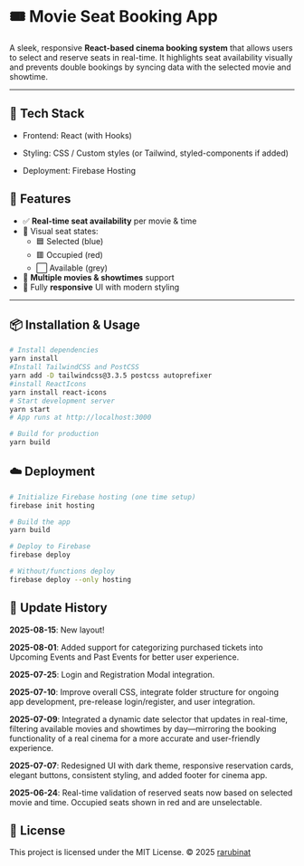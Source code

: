 # 🎟️ Movie Seat Booking App

A sleek, responsive **React-based cinema booking system** that allows users to select and reserve seats in real-time. It highlights seat availability visually and prevents double bookings by syncing data with the selected movie and showtime.

---

## 🧪 Tech Stack
- Frontend: React (with Hooks)

- Styling: CSS / Custom styles (or Tailwind, styled-components if added)

- Deployment: Firebase Hosting

## 🚀 Features

- ✅ **Real-time seat availability** per movie & time
- 🎨 Visual seat states:
  - 🟦 Selected (blue)
  - 🟥 Occupied (red)
  - ⬜ Available (grey)
- 🎥 **Multiple movies & showtimes** support
- 📱 Fully **responsive** UI with modern styling

---

## 📦 Installation & Usage

```bash
# Install dependencies
yarn install
#Install TailwindCSS and PostCSS
yarn add -D tailwindcss@3.3.5 postcss autoprefixer
#install ReactIcons
yarn install react-icons
# Start development server
yarn start
# App runs at http://localhost:3000

# Build for production
yarn build

```

## ☁️ Deployment
```bash
# Initialize Firebase hosting (one time setup)
firebase init hosting

# Build the app
yarn build

# Deploy to Firebase
firebase deploy

# Without/functions deploy
firebase deploy --only hosting
```

## 📅 Update History

**2025-08-15**: New layout!

**2025-08-01**: Added support for categorizing purchased tickets into Upcoming Events and Past Events for better user experience.

**2025-07-25**: Login and Registration Modal integration.

**2025-07-10**: Improve overall CSS, integrate folder structure for ongoing app development, pre-release login/register, and user integration.


**2025-07-09**: Integrated a dynamic date selector that updates in real-time, filtering available movies and showtimes by day—mirroring the booking functionality of a real cinema for a more accurate and user-friendly experience.

**2025-07-07**: Redesigned UI with dark theme, responsive reservation cards, elegant buttons, consistent styling, and added footer for cinema app.

**2025-06-24**: Real-time validation of reserved seats now based on selected movie and time. Occupied seats shown in red and are unselectable.

## 📄 License
This project is licensed under the MIT License.
© 2025 [rarubinat](https://github.com/rarubinat)
